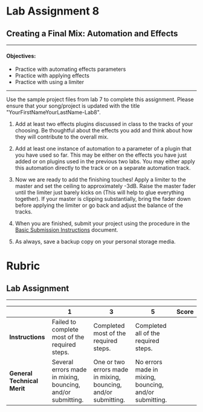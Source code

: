 # Lab Assignment 8
## Creating a Final Mix: Automation and Effects

---
#### Objectives:
  * Practice with automating effects parameters
  * Practice with applying effects
  * Practice with using a limiter
---
Use the sample project files from lab 7 to complete this assignment. Please ensure that your song/project is updated with the title "YourFirstNameYourLastName-Lab8".

1. Add at least two effects plugins discussed in class to the tracks of your choosing. Be thoughtful about the effects you add and think about how they will contribute to the overall mix.

2. Add at least one instance of automation to a parameter of a plugin that you have used so far. This may be either on the effects you have just added or on plugins used in the previous two labs. You may either apply this automation directly to the track or on a separate automation track.

3. Now we are ready to add the finishing touches! Apply a limiter to the master and set the ceiling to approximately -3dB. Raise the master fader until the limiter just barely kicks on (This will help to glue everything together). If your master is clipping substantially, bring the fader down before applying the limiter or go back and adjust the balance of the tracks.

4. When you are finished, submit your project using the procedure in the [Basic Submission Instructions](../DAW-instructions/basic-submission-instructions.md#submitting-a-song) document.

5. As always, save a backup copy on your personal storage media.

# Rubric
## Lab Assignment
---

| | **1** | **3** | **5** | **Score**
| --- | --- | --- | --- | ---
| **Instructions** | Failed to complete most of the required steps. | Completed most of the required steps. | Completed all of the required steps. | |
| **General Technical Merit** | Several errors made in mixing, bouncing, and/or submitting. | One or two errors made in mixing, bouncing, and/or submitting. | No errors made in mixing, bouncing, and/or submitting. | | |
